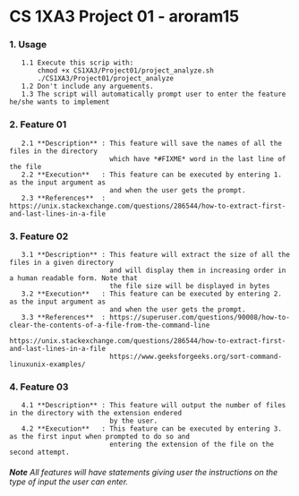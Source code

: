 # CS 1XA3 Project 01 - **aroram15**
### 1. Usage
       1.1 Execute this scrip with:
           chmod +x CS1XA3/Project01/project_analyze.sh
           ./CS1XA3/Project01/project_analyze
       1.2 Don't include any arguements.
       1.3 The script will automatically prompt user to enter the feature he/she wants to implement
       
### 2. Feature 01
       2.1 **Description** : This feature will save the names of all the files in the directory 
                             which have *#FIXME* word in the last line of the file
       2.2 **Execution**   : This feature can be executed by entering 1. as the input argument as 
                             and when the user gets the prompt.
       2.3 **References**  : https://unix.stackexchange.com/questions/286544/how-to-extract-first-and-last-lines-in-a-file

### 3. Feature 02
       3.1 **Description** : This feature will extract the size of all the files in a given directory
                             and will display them in increasing order in a human readable form. Note that 
                             the file size will be displayed in bytes
       3.2 **Execution**   : This feature can be executed by entering 2. as the input argument as 
                             and when the user gets the prompt.
       3.3 **References**  : https://superuser.com/questions/90008/how-to-clear-the-contents-of-a-file-from-the-command-line
                             https://unix.stackexchange.com/questions/286544/how-to-extract-first-and-last-lines-in-a-file
                             https://www.geeksforgeeks.org/sort-command-linuxunix-examples/
                             
### 4. Feature 03
       4.1 **Description** : This feature will output the number of files in the directory with the extension endered 
                             by the user.
       4.2 **Execution**   : This feature can be executed by entering 3. as the first input when prompted to do so and                              
                             entering the extension of the file on the second attempt. 
       
###### ***Note*** All features will have statements giving user the instructions on the type of input the user can enter.

